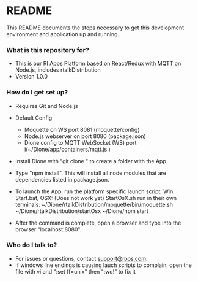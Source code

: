 # README #

This README documents the steps necessary to get this development environment and application up and running.

### What is this repository for? ###

* This is our RI Apps Platform based on React/Redux with MQTT on Node.js, includes rtalkDistribution
* Version 1.0.0

### How do I get set up? ###

* Requires Git and Node.js
* Default Config
    - Moquette on WS port 8081  (moquette/config)
    - Node.js webserver on port 8080 (package.json)
    - Dione config to MQTT WebSocket (WS) port i(~/Dione/app/containers/mqtt.js )
* Install Dione with "git clone <url>" to create a folder with the App
* Type "npm install". This will install all node modules that are dependencies listed in package.json.
* To launch the App, run the platform specific launch script, 
      Win: Start.bat, 
      OSX: (Does not work yet) StartOsX.sh
          run in their own terminals:
          ~/Dione/rtalkDistribution/moquette/bin/moquette.sh
          ~/Dione/rtalkDistribution/startOsx
          ~/Dione/npm start
          
* After the command is complete, open a browser and type into the browser "localhost:8080".

### Who do I talk to? ###

* For issues or questions, contact support@roos.com.
* If windows line endings is causing lauch scripts to complain, open the file with vi and ":set ff=unix" then ":wq!" to fix it
